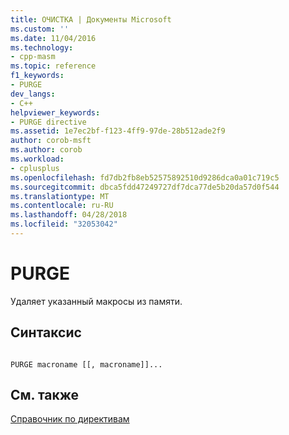 ```yaml
---
title: ОЧИСТКА | Документы Microsoft
ms.custom: ''
ms.date: 11/04/2016
ms.technology:
- cpp-masm
ms.topic: reference
f1_keywords:
- PURGE
dev_langs:
- C++
helpviewer_keywords:
- PURGE directive
ms.assetid: 1e7ec2bf-f123-4ff9-97de-28b512ade2f9
author: corob-msft
ms.author: corob
ms.workload:
- cplusplus
ms.openlocfilehash: fd7db2fb8eb52575892510d9286dca0a01c719c5
ms.sourcegitcommit: dbca5fdd47249727df7dca77de5b20da57d0f544
ms.translationtype: MT
ms.contentlocale: ru-RU
ms.lasthandoff: 04/28/2018
ms.locfileid: "32053042"
---
```

# <a name="purge"></a>PURGE
Удаляет указанный макросы из памяти.  
  
## <a name="syntax"></a>Синтаксис  
  
```  
  
PURGE macroname [[, macroname]]...  
```  
  
## <a name="see-also"></a>См. также  
 [Справочник по директивам](../../assembler/masm/directives-reference.md)